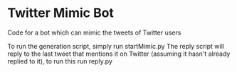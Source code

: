 # Twitter Mimic Bot
Code for a bot which can mimic the tweets of Twitter users

To run the generation script, simply run startMimic.py
The reply script will reply to the last tweet that mentions it on Twitter (assuming it hasn't already replied to it), to run this run reply.py